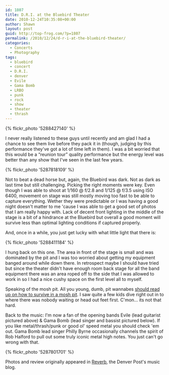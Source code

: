 ```yaml
---
id: 1807
title: D.R.I. at the Bluebird Theater
date: 2010-12-24T10:35:08+00:00
author: Shawn
layout: post
guid: http://top-frog.com/?p=1807
permalink: /2010/12/24/d-r-i-at-the-bluebird-theater/
categories:
  - Concerts
  - Photography
tags:
  - bluebird
  - concert
  - D.R.I.
  - denver
  - Evile
  - Gama Bomb
  - LRBO
  - punk
  - rock
  - show
  - theater
  - thrash
---
```


{% flickr_photo '5288427140' %}

I never really listened to these guys until recently and am glad I had a chance to see them live before they pack it in (though, judging by this performance they've got a lot of time left in them). I was a bit worried that this would be a &#8220;reunion tour&#8221; quality performance but the energy level was better than any show that I've seen in the last few years.



{% flickr_photo '5287818109' %}

Not to beat a dead horse but, again, the Bluebird was dark. Not as dark as last time but still challenging. Picking the right moments were key. Even though I was able to shoot at 1/160 @ f/2.8 and 1/125 @ f/3.5 using ISO 6400, movement on stage was still mostly moving too fast to be able to capture everything. Wether they were predictable or I was having a good night doesn't matter to me 'cause I was able to get a good set of photos that I am really happy with. Lack of decent front lighting in the middle of the stage is a bit of a hindrance at the Bluebird but overall a good moment will survive less than optimal lighting conditions if captured properly.

And, once in a while, you just get lucky with what little light that there is:

{% flickr_photo '5288411184' %}

I hung back on this one. The area in front of the stage is small and was dominated by the pit and I was too worried about getting my equipment banged around while down there. In retrospect maybe I should have tried but since the theater didn't have enough room back stage for all the band equipment there was an area roped off to the side that I was allowed to work in so I had a nice cushy space on the first level all to myself.

Speaking of the mosh pit. All you young, dumb, pit wannabes [should read up on how to survive in a mosh pit](http://www.altx.com/interzones/gangsta/mosh.html). I saw quite a few kids dive right out in to where there was nobody waiting or head out feet first. C'mon… its not that hard.

Back to the music: I'm now a fan of the opening bands Evile (lead guitarist pictured above) & Gama Bomb (lead singer and bassist pictured below). If you like metal/thrash/punk or good ol' speed metal you should check 'em out. Gama Bomb lead singer Philly Byrne occasionally channels the spirit of Rob Halford to pull out some truly iconic metal high notes. You just can't go wrong with that.

{% flickr_photo '5287801701' %}

Photos and review originally appeared in <a href="http://www.heyreverb.com/2010/12/19/photo-essay-d-r-i-the-bluebird-theater-2/">Reverb</a>, the Denver Post's music blog.
